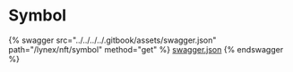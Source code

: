 # Symbol

{% swagger src="../../../../.gitbook/assets/swagger.json" path="/lynex/nft/symbol" method="get" %}
[swagger.json](../../../../.gitbook/assets/swagger.json)
{% endswagger %}
